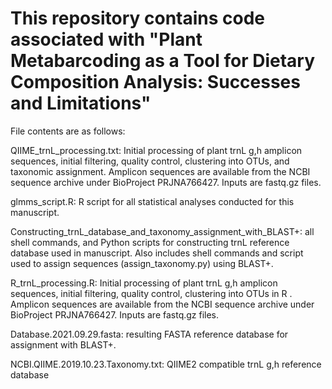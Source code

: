 # This repository contains code associated with "Plant Metabarcoding as a Tool for Dietary Composition Analysis: Successes and Limitations"


File contents are as follows: 

QIIME_trnL_processing.txt: Initial processing of plant trnL g,h  amplicon sequences, initial filtering, quality control, clustering into OTUs, and taxonomic assignment. Amplicon sequences are available from the NCBI sequence archive under BioProject PRJNA766427. Inputs are fastq.gz files.

glmms_script.R: R script for all statistical analyses conducted for this manuscript. 

Constructing_trnL_database_and_taxonomy_assignment_with_BLAST+: all shell commands, and Python scripts for constructing trnL reference database used in manuscript. Also includes shell commands and script used to assign sequences (assign_taxonomy.py) using BLAST+. 

R_trnL_processing.R: Initial processing of plant trnL g,h  amplicon sequences, initial filtering, quality control, clustering into OTUs in R . Amplicon sequences are available from the NCBI sequence archive under BioProject PRJNA766427. Inputs are fastq.gz files.

Database.2021.09.29.fasta: resulting FASTA reference database for assignment with BLAST+. 

NCBI.QIIME.2019.10.23.Taxonomy.txt: QIIME2 compatible trnL g,h reference database
